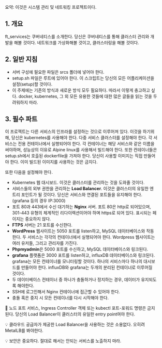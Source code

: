 요약: 이것은 시스템 관리 및 네트워킹 프로젝트이다.

## 1. 개요

ft_services는 쿠버네티스를 소개한다. 당신은 쿠버네티스를 통해 클러스터 관리와 개발을 해볼 것이다. 네트워크를 가상화해볼 것이고, 클러스터링을 해볼 것이다.

## 2. 일반 지침

- 서버 구성에 필요한 파일은 srcs 폴더에 넣어야 한다.
- setup.sh 파일은 루트에 있어야 한다. 이 스크립트는 당신의 모든 어플리케이션을 설정(setup)할 것이다.
- 이 주제에는 기존의 방식과 새로운 방식 모두 필요하다. 따라서 이렇게 충고하고 싶다. docker, kubernetes, 그 외 모든 유용한 것들에 대한 많은 글들을 읽는 것을 두려워하지 마라.

## 3. 필수 파트

이 프로젝트는 다른 서비스의 인프라를 설정하는 것으로 이루어져 있다. 이것을 하기위해, 당신은 kubernetes를 사용해야 한다. 다중 서비스 클러스터를 설정해야 한다. 각 서비스는 전용 컨테이너에서 실행되어야 한다. 각 컨테이너는 해당 서비스와 같은 이름을 써야하며, 성능상의 이유로 Alpine linux를 사용해서 빌드해야 한다. 또한 컨테이너들은 setup.sh에서 호출된 dockerfile을 가져야 한다. 당신이 사용할 이미지는 직접 만들어야 한다. 이미 빌드된 이미지를 사용하는 것은 금지다.

또한 다음을 설정해야 한다.

- Kubernetes 웹 대시보드. 이것은 클러스터를 관리하는 것을 도와줄 것이다.
- 서비스들의 외부 권한을 관리하는 **Load Balancer**. 이것은 클러스터의 유일한 엔트리 포인트가 될 것이다. 당신은 서비스와 연결된 포트들을 유지해야 한다. (grafana 등의 경우 IP:3000)
- 포트 80과 443에서 수신 대기하는 **Nginx** 서버. 포트 80은 http로 되어있으며, 301-443 유형의 체계적인 리다이렉션이어야 하며 https로 되어 있다. 표시되는 페이지는 중요하지 않다.
- **FTPS** 서버는 21 포트를 수신한다.
- **WordPress** 웹사이트는 5050 포트를 listen하고, MySQL 데이터베이스와 작동한다. 두 서비스는 각각의 컨테이너에서 실행되어야 한다. Wordpress 웹사이트는 여러 유저들, 그리고 관리자를 가진다.
- **Phpmyadmin**은 5000 포트를 수신하고, MySQL 데이터베이스와 링크된다.
- **grafana** 플랫폼은 3000 포트를 listen하고, influxDB 데이터베이스와 링크된다. grafana는 모든 컨테이너를 모니터링할 것이다. 하나의 서비스마다 하나의 대시보드를 만들어야 한다. influxDB와 grafana는 두개의 분리된 컨테이너로 이루어질 것이다.
- 두 데이터베이스 컨테이너 중 하나가 충돌하거나 정지하는 경우, 데이터가 유지되도록 해야한다.
- SSH에 로그인해서 Nginx 컨테이너에 접근할 수 있어야 한다.
- 충돌 혹은 중지 시 모든 컨테이너를 다시 시작해야 한다.

🚫 노드 포트 서비스, Ingress Controller 객체 또는 kubectl 포트-포워드 명령은 금지된다. 당신의 Load Balancer이 클러스터의 유일한 entry point여야 한다.

💡 클라우드 공급자가 제공한 Load Balancer을 사용하는 것은 소용없다. 오히려 MetalLB를 봐야한다.

💡 보안은 중요하다. 절대로 해서는 안되는 서비스를 노출하지 마라.